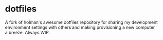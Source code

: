 # dotfiles

A fork of holman's awesome dotfiles repository for sharing my development environment settings with others and making provisioning a new computer a breeze. Always WIP.
